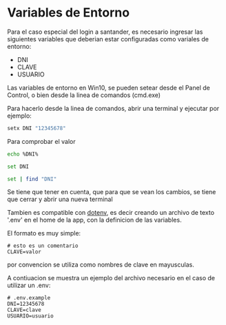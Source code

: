 # Variables de Entorno

Para el caso especial del login a santander, es necesario ingresar las siguientes variables que deberian estar configuradas como variales de entorno:
* DNI
* CLAVE
* USUARIO

Las variables de entorno en Win10, se pueden setear desde el Panel de Control,
o bien desde la linea de comandos (cmd.exe)

Para hacerlo desde la linea de comandos, abrir una terminal y ejecutar por ejemplo:

```bash
setx DNI "12345678"
```
Para  comprobar el valor

```bash
echo %DNI%
```
```bash
set DNI
```
```bash
set | find "DNI"
```

Se tiene que tener en cuenta, que para que se vean los cambios,
se tiene que cerrar y abrir una nueva terminal

Tambien es compatible con [dotenv](https://pypi.org/project/python-dotenv/), es decir creando un archivo de texto '.env' en el home  de la app, con la definicion de las variables.

El formato es muy simple:

```dosini
# esto es un comentario
CLAVE=valor
```

por convencion se utiliza como nombres de clave en mayusculas.

A contiuacion se muestra un ejemplo del archivo necesario en el caso de utilizar un .env:

```dosini
# .env.example
DNI=12345678
CLAVE=clave
USUARIO=usuario
```
